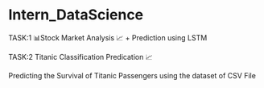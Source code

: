 # Intern_DataScience

TASK:1
📊Stock Market Analysis 📈 + Prediction using LSTM

TASK:2
Titanic Classification Predication 📈



Predicting the Survival of Titanic Passengers using the dataset of CSV File

